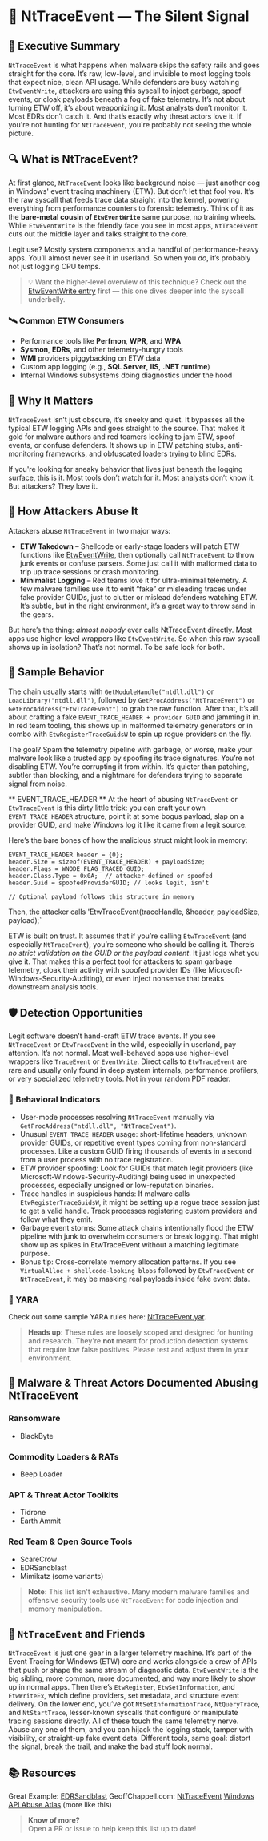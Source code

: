# 🧨 NtTraceEvent — The Silent Signal

## 🚀 Executive Summary
`NtTraceEvent` is what happens when malware skips the safety rails and goes straight for the core. It’s raw, low-level, and invisible to most logging tools that expect nice, clean API usage. While defenders are busy watching `EtwEventWrite`, attackers are using this syscall to inject garbage, spoof events, or cloak payloads beneath a fog of fake telemetry. It’s not about turning ETW off, it’s about weaponizing it. Most analysts don’t monitor it. Most EDRs don’t catch it. And that’s exactly why threat actors love it. If you're not hunting for `NtTraceEvent`, you're probably not seeing the whole picture.

## 🔍 What is NtTraceEvent?
At first glance, `NtTraceEvent` looks like background noise — just another cog in Windows' event tracing machinery (ETW). But don’t let that fool you. It’s the raw syscall that feeds trace data straight into the kernel, powering everything from performance counters to forensic telemetry. Think of it as the **bare-metal cousin of `EtwEventWrite`** same purpose, no training wheels. While `EtwEventWrite` is the friendly face you see in most apps, `NtTraceEvent` cuts out the middle layer and talks straight to the core. 

Legit use? Mostly system components and a handful of performance-heavy apps. You’ll almost never see it in userland. So when you *do*, it’s probably not just logging CPU temps.

> 💡 Want the higher-level overview of this technique? Check out the [EtwEventWrite entry](../EtwEventWrite/) first — this one dives deeper into the syscall underbelly.

### 🛰️ Common ETW Consumers
- Performance tools like **Perfmon**, **WPR**, and **WPA**
- **Sysmon**, **EDRs**, and other telemetry-hungry tools  
- **WMI** providers piggybacking on ETW data  
- Custom app logging (e.g., **SQL Server**, **IIS**, **.NET runtime**)  
- Internal Windows subsystems doing diagnostics under the hood

## 🚩 Why It Matters
`NtTraceEvent` isn’t just obscure, it’s sneeky and quiet. It bypasses all the typical ETW logging APIs and goes straight to the source. That makes it gold for malware authors and red teamers looking to jam ETW, spoof events, or confuse defenders. It shows up in ETW patching stubs, anti-monitoring frameworks, and obfuscated loaders trying to blind EDRs.

If you're looking for sneaky behavior that lives just beneath the logging surface, this is it. Most tools don’t watch for it. Most analysts don’t know it. But attackers? They love it.

## 🧬 How Attackers Abuse It
Attackers abuse `NtTraceEvent` in two major ways:

 - **ETW Takedown** – Shellcode or early-stage loaders will patch ETW functions like [EtwEventWrite](https://github.com/danafaye/WindowsAPIAbuseAtlas/tree/main/NTDLL/EtwEventWrite), then optionally call `NtTraceEvent` to throw junk events or confuse parsers. Some just call it with malformed data to trip up trace sessions or crash monitoring.
 - **Minimalist Logging** – Red teams love it for ultra-minimal telemetry. A few malware families use it to emit “fake” or misleading traces under fake provider GUIDs, just to clutter or mislead defenders watching ETW. It’s subtle, but in the right environment, it’s a great way to throw sand in the gears.

But here’s the thing: *almost nobody* ever calls NtTraceEvent directly. Most apps use higher-level wrappers like `EtwEventWrite`. So when this raw syscall shows up in isolation? That’s not normal.  To be safe look for both.

## 🧵 Sample Behavior
The chain usually starts with `GetModuleHandle("ntdll.dll")` or `LoadLibrary("ntdll.dll")`, followed by `GetProcAddress("NtTraceEvent")` or `GetProcAddress("EtwTraceEvent")` to grab the raw function. After that, it’s all about crafting a fake `EVENT_TRACE_HEADER + provider GUID` and jamming it in. In red team tooling, this shows up in malformed telemetry generators or in combo with `EtwRegisterTraceGuidsW` to spin up rogue providers on the fly.

The goal? Spam the telemetry pipeline with garbage, or worse, make your malware look like a trusted app by spoofing its trace signatures. You’re not disabling ETW. You’re corrupting it from within. It’s quieter than patching, subtler than blocking, and a nightmare for defenders trying to separate signal from noise.

** EVENT_TRACE_HEADER **
At the heart of abusing `NtTraceEvent` or `EtwTraceEvent` is this dirty little trick: you can craft your own `EVENT_TRACE_HEADER` structure, point it at some bogus payload, slap on a provider GUID, and make Windows log it like it came from a legit source.

Here’s the bare bones of how the malicious struct might look in memory:

```
EVENT_TRACE_HEADER header = {0};
header.Size = sizeof(EVENT_TRACE_HEADER) + payloadSize;
header.Flags = WNODE_FLAG_TRACED_GUID;
header.Class.Type = 0x0A;  // attacker-defined or spoofed
header.Guid = spoofedProviderGUID; // looks legit, isn't

// Optional payload follows this structure in memory
```
Then, the attacker calls 'EtwTraceEvent(traceHandle, &header, payloadSize, payload);`

ETW is built on trust. It assumes that if you’re calling `EtwTraceEvent` (and especially `NtTraceEvent`), you’re someone who should be calling it. There’s *no strict validation on the GUID or the payload content*. It just logs what you give it. That makes this a perfect tool for attackers to spam garbage telemetry, cloak their activity with spoofed provider IDs (like Microsoft-Windows-Security-Auditing), or even inject nonsense that breaks downstream analysis tools.

## 🛡️ Detection Opportunities
Legit software doesn’t hand-craft ETW trace events. If you see `NtTraceEvent` or `EtwTraceEvent` in the wild, especially in userland, pay attention. It’s not normal. Most well-behaved apps use higher-level wrappers like `TraceEvent` or `EventWrite`. Direct calls to `EtwTraceEvent` are rare and usually only found in deep system internals, performance profilers, or very specialized telemetry tools. Not in your random PDF reader.

### 🔸 Behavioral Indicators
-  User-mode processes resolving `NtTraceEvent` manually via `GetProcAddress("ntdll.dll", "NtTraceEvent")`. 
 - Unusual `EVENT_TRACE_HEADER` usage: short-lifetime headers, unknown provider GUIDs, or repetitive event types coming from non-standard processes. Like a custom GUID firing thousands of events in a second from a user process with no trace registration.
 - ETW provider spoofing: Look for GUIDs that match legit providers (like Microsoft-Windows-Security-Auditing) being used in unexpected processes, especially unsigned or low-reputation binaries.
 - Trace handles in suspicious hands: If malware calls `EtwRegisterTraceGuidsW`, it might be setting up a rogue trace session just to get a valid handle. Track processes registering custom providers and follow what they emit.
- Garbage event storms: Some attack chains intentionally flood the ETW pipeline with junk to overwhelm consumers or break logging. That might show up as spikes in EtwTraceEvent without a matching legitimate purpose.
 - Bonus tip: Cross-correlate memory allocation patterns. If you see `VirtualAlloc + shellcode-looking blobs` followed by `EtwTraceEvent` or `NtTraceEvent`, it may be masking real payloads inside fake event data.

### 🔹 YARA

Check out some sample YARA rules here: [NtTraceEvent.yar](./NtTraceEvent.yar).

> **Heads up:** These rules are loosely scoped and designed for hunting and research. They're **not** meant for production detection systems that require low false positives. Please test and adjust them in your environment.

## 🦠 Malware & Threat Actors Documented Abusing NtTraceEvent

### Ransomware
- BlackByte

### Commodity Loaders & RATs
- Beep Loader

### APT & Threat Actor Toolkits
- Tidrone
- Earth Ammit

### Red Team & Open Source Tools
- ScareCrow
- EDRSandblast
- Mimikatz (some variants)

> **Note:** This list isn't exhaustive. Many modern malware families and offensive security tools use `NtTraceEvent` for code injection and memory manipulation.

## 🧵 `NtTraceEvent` and Friends  
`NtTraceEvent` is just one gear in a larger telemetry machine. It’s part of the Event Tracing for Windows (ETW) core and works alongside a crew of APIs that push or shape the same stream of diagnostic data. `EtwEventWrite` is the big sibling, more common, more documented, and way more likely to show up in normal apps. Then there’s `EtwRegister`, `EtwSetInformation`, and `EtwWriteEx`, which define providers, set metadata, and structure event delivery. On the lower end, you’ve got `NtSetInformationTrace`, `NtQueryTrace`, and `NtStartTrace`, lesser-known syscalls that configure or manipulate tracing sessions directly. All of these touch the same telemetry nerve. Abuse any one of them, and you can hijack the logging stack, tamper with visibility, or straight-up fake event data. Different tools, same goal: distort the signal, break the trail, and make the bad stuff look normal.

## 📚 Resources
Great Example: [EDRSandblast](https://github.com/wavestone-cdt/EDRSandblast)
GeoffChappell.com: [NtTraceEvent](https://www.geoffchappell.com/studies/windows/km/ntoskrnl/api/etw/traceapi/event/index.htm)
[Windows API Abuse Atlas](https://github.com/danafaye/WindowsAPIAbuseAtlas) (more like this)

> **Know of more?**  
> Open a PR or issue to help keep this list up to date!